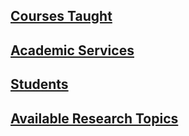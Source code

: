 ## [Courses Taught](./courses-taught.md)

## [Academic Services](./academic-services.md)

## [Students](./former-students.md)

## [Available Research Topics](./research-topics.md)
